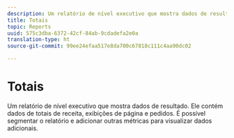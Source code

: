 ```yaml
---
description: Um relatório de nível executivo que mostra dados de resultado. Ele contém dados de totais de receita, exibições de página e pedidos. É possível segmentar o relatório e adicionar outras métricas para visualizar dados adicionais.
title: Totais
topic: Reports
uuid: 575c3dba-6372-42cf-84ab-9cdadefa2e0a
translation-type: ht
source-git-commit: 99ee24efaa517e8da700c67818c111c4aa90dc02

---
```



# Totais

Um relatório de nível executivo que mostra dados de resultado. Ele contém dados de totais de receita, exibições de página e pedidos. É possível segmentar o relatório e adicionar outras métricas para visualizar dados adicionais.

